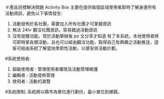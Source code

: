 ＃產品目標解決問題
Activity Box 主要在提供每個區域使用者即時了解身邊所有活動資訊，避免以下事情發生:

1. 活動發佈於各社團，需要加入所有社團才可掌握資訊
2. 無法 24hr 觀注社團資訊，容易錯過活動資訊
3. 沒有提醒功能，常於活動舉辦後 po 文分享才知道
   有了本系統，本地使用者將可即時掌各類活動，且也可以經由觀注功能，取得自己有興趣之活動推送，遊客可經由系統了解當地季節性活動，以便安排活動計劃。

#系統使用者:

1. 超級使用者 : 管理使用者權限及活動管理維護
2. 編輯者 : 活動發佈管理
3. 使用者 : 活動的瀏覽

#系統限制:
系統將以縣市為單位進行劃份，最小單位到鄉鎮。
